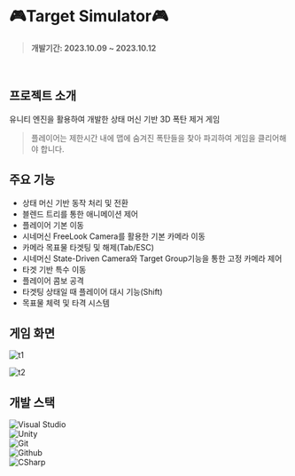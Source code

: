 # 🎮Target Simulator🎮
> **개발기간: 2023.10.09 ~ 2023.10.12**
</br>

## 프로젝트 소개
유니티 엔진을 활용하여 개발한 상태 머신 기반 3D 폭탄 제거 게임</br>
>플레이어는 제한시간 내에 맵에 숨겨진 폭탄들을 찾아 파괴하여 게임을 클리어해야 합니다.

## 주요 기능
- 상태 머신 기반 동작 처리 및 전환
- 블렌드 트리를 통한 애니메이션 제어
- 플레이어 기본 이동
- 시네머신 FreeLook Camera를 활용한 기본 카메라 이동
- 카메라 목표물 타겟팅 및 해제(Tab/ESC)
- 시네머신 State-Driven Camera와 Target Group기능을 통한 고정 카메라 제어
- 타겟 기반 특수 이동
- 플레이어 콤보 공격
- 타겟팅 상태일 때 플레이어 대시 기능(Shift)
- 목표물 체력 및 타격 시스템

## 게임 화면
![t1](https://github.com/Nwjwifh/TSimulator/assets/111439484/7376dfaa-3022-49df-9545-dcd8f9fb125a)

![t2](https://github.com/Nwjwifh/TSimulator/assets/111439484/19c239d4-8d0d-43b7-8203-1a57af15a63a)


## 개발 스택
![Visual Studio](https://img.shields.io/badge/Visual%20Studio-007ACC?style=for-the-badge&logo=Visual%20Studio&logoColor=white)</br>
![Unity](https://img.shields.io/badge/Unity-ffffff?style=for-the-badge&logo=Unity&logoColor=black)</br>
![Git](https://img.shields.io/badge/Git-F05032?style=for-the-badge&logo=Git&logoColor=white)</br>
![Github](https://img.shields.io/badge/GitHub-181717?style=for-the-badge&logo=GitHub&logoColor=white)           
![CSharp](https://img.shields.io/badge/CSharp-8977AD?style=for-the-badge&logo=CSharp&logoColor=white)


 
